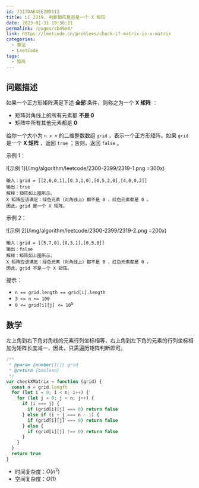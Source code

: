 ```yaml
---
id: 7317DAE4EE28D113
title: LC 2319. 判断矩阵是否是一个 X 矩阵
date: 2023-01-31 19:30:21
permalink: /pages/cb49e0/
link: https://leetcode.cn/problems/check-if-matrix-is-x-matrix
categories:
  - 算法
  - LeetCode
tags:
  - 矩阵
---
```


<Level :type='1'/>

## 问题描述

如果一个正方形矩阵满足下述 **全部** 条件，则称之为一个 **X 矩阵** ：

- 矩阵对角线上的所有元素都 **不是 0**
- 矩阵中所有其他元素都是 **0**

给你一个大小为 `n x n` 的二维整数数组 `grid` ，表示一个正方形矩阵。如果 `grid` 是一个 **X 矩阵** ，返回 `true` ；否则，返回 `false` 。

示例 1：

![示例 1](/img/algorithm/leetcode/2300-2399/2319-1.png =300x)

```text
输入：grid = [[2,0,0,1],[0,3,1,0],[0,5,2,0],[4,0,0,2]]
输出：true
解释：矩阵如上图所示。
X 矩阵应该满足：绿色元素（对角线上）都不是 0 ，红色元素都是 0 。
因此，grid 是一个 X 矩阵。
```

示例 2：

![示例 2](/img/algorithm/leetcode/2300-2399/2319-2.png =200x)

```text
输入：grid = [[5,7,0],[0,3,1],[0,5,0]]
输出：false
解释：矩阵如上图所示。
X 矩阵应该满足：绿色元素（对角线上）都不是 0 ，红色元素都是 0 。
因此，grid 不是一个 X 矩阵。
```

提示：

- `n == grid.length == grid[i].length`
- `3 <= n <= 100`
- <code>0 <= grid[i][j] <= 10<sup>5</sup></code>

## 数学

左上角到右下角对角线的元素行列坐标相等，右上角到左下角的元素的行列坐标相加为矩阵长度减一，因此，只需遍历矩阵判断即可。

```javascript
/**
 * @param {number[][]} grid
 * @return {boolean}
 */
var checkXMatrix = function (grid) {
  const n = grid.length
  for (let i = 0; i < n; i++) {
    for (let j = 0; j < n; j++) {
      if (i === j) {
        if (grid[i][j] === 0) return false
      } else if (i + j === n - 1) {
        if (grid[i][j] === 0) return false
      } else {
        if (grid[i][j] !== 0) return false
      }
    }
  }
  return true
}
```

- 时间复杂度：$O(n^2)$
- 空间复杂度：$O(1)$
